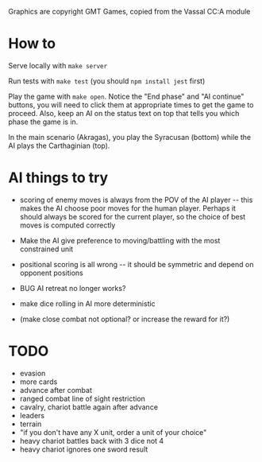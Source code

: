 
Graphics are copyright GMT Games, copied from the Vassal CC:A module

# How to

Serve locally with `make server`

Run tests with `make test` (you should `npm install jest` first)

Play the game with `make open`. Notice the "End phase" and "AI continue" 
buttons, you will need to click them at appropriate times to get the game to proceed. 
Also, keep an AI on the status text on top that tells you which phase the game is in.

In the main scenario (Akragas), you play the Syracusan (bottom) while the AI plays 
the Carthaginian (top). 

# AI things to try

- scoring of enemy moves is always from the POV of the AI player -- this makes the AI choose poor moves for the human player.  Perhaps it should always be scored for the current player, so the choice of best moves is computed correctly
- Make the AI give preference to moving/battling with the most constrained unit
- positional scoring is all wrong -- it should be symmetric and depend on opponent positions

- BUG AI retreat no longer works?
- make dice rolling in AI more deterministic
- (make close combat not optional?  or increase the reward for it?)

# TODO


- evasion
- more cards
- advance after combat
- ranged combat line of sight restriction
- cavalry, chariot battle again after advance
- leaders
- terrain
- "if you don't have any X unit, order a unit of your choice"
- heavy chariot battles back with 3 dice not 4
- heavy chariot ignores one sword result


